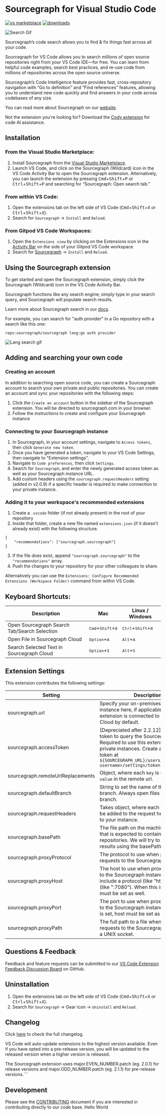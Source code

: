# Sourcegraph for Visual Studio Code

[![vs marketplace](https://img.shields.io/vscode-marketplace/v/sourcegraph.sourcegraph.svg?label=vs%20marketplace)](https://marketplace.visualstudio.com/items?itemName=sourcegraph.sourcegraph) [![downloads](https://img.shields.io/vscode-marketplace/d/sourcegraph.sourcegraph.svg)](https://marketplace.visualstudio.com/items?itemName=sourcegraph.sourcegraph)

![Search Gif](https://storage.googleapis.com/sourcegraph-assets/VS%20Marketplace/tableContainer2.gif)

Sourcegraph’s code search allows you to find & fix things fast across all your code.

Sourcegraph for VS Code allows you to search millions of open source repositories right from your VS Code IDE—for free.
You can learn from helpful code examples, search best practices, and re-use code from millions of repositories across
the open source universe.

Sourcegraph’s Code Intelligence feature provides fast, cross-repository navigation with “Go to definition” and “Find
references” features, allowing you to understand new code quickly and find answers in your code across codebases of any
size.

You can read more about Sourcegraph on our [website](https://about.sourcegraph.com/).

Not the extension you're looking for? Download
the [Cody extension](https://marketplace.visualstudio.com/items?itemName=sourcegraph.cody-ai) for code AI assistance.

## Installation

### From the Visual Studio Marketplace:

1. Install Sourcegraph from
   the [Visual Studio Marketplace](https://marketplace.visualstudio.com/items?itemName=sourcegraph.sourcegraph).
2. Launch VS Code, and click on the Sourcegraph (Wildcard) icon in the VS Code Activity Bar to open the Sourcegraph
   extension. Alternatively, you can launch the extension by pressing <kbd>Cmd</kbd>+<kbd>Shift</kbd>+<kbd>P</kbd>
   or <kbd>Ctrl</kbd>+<kbd>Shift</kbd>+<kbd>P</kbd> and searching for “Sourcegraph: Open search tab.”

### From within VS Code:

1. Open the extensions tab on the left side of VS Code (<kbd>Cmd</kbd>+<kbd>Shift</kbd>+<kbd>X</kbd> or <kbd>
   Ctrl</kbd>+<kbd>Shift</kbd>+<kbd>X</kbd>).
2. Search for `Sourcegraph` -> `Install` and `Reload`.

### From Gitpod VS Code Workspaces:

1. Open the `Extensions view` by clicking on the Extensions icon in
   the [Activity Bar](https://code.visualstudio.com/api/ux-guidelines/overview#activity-bar) on the side of your Gitpod
   VS Code workspace
2. Search for [Sourcegraph](https://open-vsx.org/extension/sourcegraph/sourcegraph) -> `Install` and `Reload`.

## Using the Sourcegraph extension

To get started and open the Sourcegraph extension, simply click the Sourcegraph (Wildcard) icon in the VS Code Activity
Bar.

Sourcegraph functions like any search engine; simply type in your search query, and Sourcegraph will populate search
results.

Learn more about Sourcegraph search in our [docs](https://docs.sourcegraph.com/code_search).

For example, you can search for "auth provider" in a Go repository with a search like this one:

```
repo:sourcegraph/sourcegraph lang:go auth provider
```

![Lang search gif](https://storage.googleapis.com/sourcegraph-assets/VS%20Marketplace/sourcegraph_search.gif)

## Adding and searching your own code

### Creating an account

In addition to searching open source code, you can create a Sourcegraph account to search your own private and public
repositories. You can create an account and sync your repositories with the following steps:

1. Click the `Create an account` button in the sidebar of the Sourcegraph extension. You will be directed to
   sourcegraph.com in your browser.
2. Follow the instructions to create and configure your Sourcegraph instance

### Connecting to your Sourcegraph instance

1. In Sourcegraph, in your account settings, navigate to `Access tokens`, then click `Generate new token`.
2. Once you have generated a token, navigate to your VS Code Settings, then navigate to "Extension settings".
3. Navigate to `Code preferences`, then click `Settings`.
4. Search for `Sourcegraph`, and enter the newly generated access token as well as your Sourcegraph instance URL.
5. Add custom headers using the `sourcegraph.requestHeaders` setting (added in v2.0.9) if a specific header is required
   to make connection to your private instance.

### Adding it to your workspace's recommended extensions

1. Create a `.vscode` folder (if not already present) in the root of your repository
2. Inside that folder, create a new file named `extensions.json` (if it doesn't already exist) with the following
   structure.

```
{
	"recommendations": ["sourcegraph.sourcegraph"]
}
```

3. If the file does exist, append `"sourcegraph.sourcegraph"` to the `"recommendations"` array.
4. Push the changes to your repository for your other colleagues to share.

Alternatively you can use the `Extensions: Configure Recommended Extensions (Workspace Folder)` command from within VS
Code.

## Keyboard Shortcuts:

| Description                                  | Mac                                          | Linux / Windows                               |
| -------------------------------------------- | -------------------------------------------- | --------------------------------------------- |
| Open Sourcegraph Search Tab/Search Selection | <kbd>Cmd</kbd>+<kbd>Shift</kbd>+<kbd>8</kbd> | <kbd>Ctrl</kbd>+<kbd>Shift</kbd>+<kbd>8</kbd> |
| Open File in Sourcegraph Cloud               | <kbd>Option</kbd>+<kbd>A</kbd>               | <kbd>Alt</kbd>+<kbd>A</kbd>                   |
| Search Selected Text in Sourcegraph Cloud    | <kbd>Option</kbd>+<kbd>S</kbd>               | <kbd>Alt</kbd>+<kbd>S</kbd>                   |

## Extension Settings

This extension contributes the following settings:

| Setting                           | Description                                                                                                                                                                                                                     | Example                                                      |
| --------------------------------- | ------------------------------------------------------------------------------------------------------------------------------------------------------------------------------------------------------------------------------- | ------------------------------------------------------------ |
| sourcegraph.url                   | Specify your on-premises Sourcegraph instance here, if applicable. The extension is connected to Sourcegraph Cloud by default.                                                                                                  | "https://your-sourcegraph.com"                               |
| sourcegraph.accessToken           | [Depreciated after 2.2.12] The access token to query the Sourcegraph API. Required to use this extension with private instances. Create a new access token at `${SOURCEGRAPH_URL}/users/<sourcegraph-username>/settings/tokens` | null                                                         |
| sourcegraph.remoteUrlReplacements | Object, where each `key` is replaced by `value` in the remote url.                                                                                                                                                              | {"github": "gitlab", "master": "main"}                       |
| sourcegraph.defaultBranch         | String to set the name of the default branch. Always open files in the default branch.                                                                                                                                          | "master"                                                     |
| sourcegraph.requestHeaders        | Takes object, where each value pair will be added to the request headers made to your instance.                                                                                                                                 | {"Cache-Control": "no-cache", "Proxy-Authenticate": "Basic"} |
| sourcegraph.basePath              | The file path on the machine to the folder that is expected to contain all repositories. We will try to open search results using the basePath.                                                                                 | "/Users/USERNAME/Documents/"                                 |
| sourcegraph.proxyProtocol         | The protocol to use when proxying requests to the Sourcegraph instance.                                                                                                                                                         | "http", "https"                                              |
| sourcegraph.proxyHost             | The host to use when proxying requests to the Sourcegraph instance. It shouldn't include a protocol (like "http://") or a port (like ":7080"). When this is set, port must be set as well.                                      | "localhost"                                                  |
| sourcegraph.proxyPort             | The port to use when proxying requests to the Sourcegraph instance. When this is set, host must be set as well.                                                                                                                 | 80, 443, 7080, 9090                                          |
| sourcegraph.proxyPath             | The full path to a file when proxying requests to the Sourcegraph instance via a UNIX socket.                                                                                                                                   | "/home/user/path/unix.socket"                                |

## Questions & Feedback

Feedback and feature requests can be submitted to
our [VS Code Extension Feedback Discussion Board](https://github.com/sourcegraph/sourcegraph/discussions/34821) on
GitHub.

## Uninstallation

1. Open the extensions tab on the left side of VS Code (<kbd>Cmd</kbd>+<kbd>Shift</kbd>+<kbd>X</kbd> or <kbd>
   Ctrl</kbd>+<kbd>Shift</kbd>+<kbd>X</kbd>).
2. Search for `Sourcegraph` -> Gear icon -> `Uninstall` and `Reload`.

## Changelog

Click [here](https://marketplace.visualstudio.com/items/sourcegraph.sourcegraph/changelog) to check the full changelog.

VS Code will auto-update extensions to the highest version available. Even if you have opted into a pre-release version,
you will be updated to the released version when a higher version is released.

The Sourcegraph extension uses major.EVEN_NUMBER.patch (eg. 2.0.1) for release versions and major.ODD_NUMBER.patch (eg.
2.1.1) for pre-release versions.```

## Development

Please see the [CONTRIBUTING](./CONTRIBUTING.md) document if you are interested in contributing directly to our code
base.
Hello World
